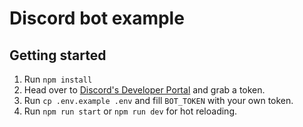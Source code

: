 # Discord bot example

## Getting started

1. Run `npm install`
2. Head over to [Discord's Developer Portal](https://discordapp.com/developers/applications/) and grab a token.
3. Run `cp .env.example .env` and fill `BOT_TOKEN` with your own token.
4. Run `npm run start` or `npm run dev` for hot reloading.
